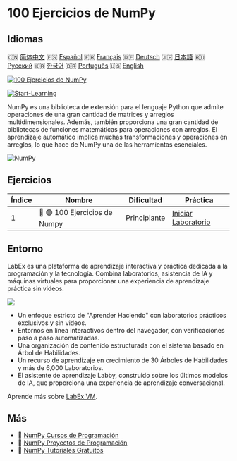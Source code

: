 # 100 Ejercicios de NumPy

## Idiomas

🇨🇳 [简体中文](README_zh.md) 🇪🇸 [Español](README_es.md) 🇫🇷 [Français](README_fr.md) 🇩🇪 [Deutsch](README_de.md) 🇯🇵 [日本語](README_ja.md) 🇷🇺 [Русский](README_ru.md) 🇰🇷 [한국어](README_ko.md) 🇧🇷 [Português](README_pt.md) 🇺🇸 [English](README.md) 

[![100 Ejercicios de NumPy](https://cover-creator.labex.io/100-numpy-exercises.png?lang=es)](https://labex.io/es/courses/100-numpy-exercises)

[![Start-Learning](https://img.shields.io/badge/Start-Learning-whitesmoke?style=for-the-badge)](https://labex.io/es/courses/100-numpy-exercises)

NumPy es una biblioteca de extensión para el lenguaje Python que admite operaciones de una gran cantidad de matrices y arreglos multidimensionales. Además, también proporciona una gran cantidad de bibliotecas de funciones matemáticas para operaciones con arreglos. El aprendizaje automático implica muchas transformaciones y operaciones en arreglos, lo que hace de NumPy una de las herramientas esenciales.

![NumPy](https://img.shields.io/badge/NumPy-whitesmoke?style=for-the-badge&logo=numpy)


## Ejercicios

|   Índice | Nombre                        | Dificultad   | Práctica                                                                                             |
|----------|-------------------------------|--------------|------------------------------------------------------------------------------------------------------|
|        1 | 📖 🟢 100 Ejercicios de Numpy | Principiante | <a target='_blank' href='https://labex.io/es/labs/100-numpy-exercises-20746'>Iniciar Laboratorio</a> |

## Entorno

LabEx es una plataforma de aprendizaje interactiva y práctica dedicada a la programación y la tecnología. Combina laboratorios, asistencia de IA y máquinas virtuales para proporcionar una experiencia de aprendizaje práctica sin videos.

![](https://tutorial-screenshot.getvm.io/images/vm-1725247253.png)

- Un enfoque estricto de "Aprender Haciendo" con laboratorios prácticos exclusivos y sin videos.
- Entornos en línea interactivos dentro del navegador, con verificaciones paso a paso automatizadas.
- Una organización de contenido estructurada con el sistema basado en Árbol de Habilidades.
- Un recurso de aprendizaje en crecimiento de 30 Árboles de Habilidades y más de 6,000 Laboratorios.
- El asistente de aprendizaje Labby, construido sobre los últimos modelos de IA, que proporciona una experiencia de aprendizaje conversacional.

Aprende más sobre [LabEx VM](https://support.labex.io/using-labex/virtual-machine).

## Más

- 🔗 [NumPy Cursos de Programación](https://github.com/labex-labs/awesome-programming-courses)
- 🔗 [NumPy Proyectos de Programación](https://github.com/labex-labs/awesome-programming-projects)
- 🔗 [NumPy Tutoriales Gratuitos](https://github.com/labex-labs/numpy-free-tutorials)

